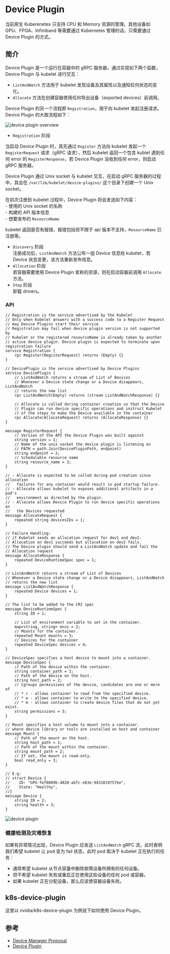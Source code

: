 # Device Plugin

当前原生 Kuberenetes 只支持 CPU 和 Memory 资源的管理。其他设备如 GPU、FPGA、Infiniband 等需要通过 Kubernetes 管理的话，只需要通过 Device Plugin 的方式。

## 简介

Device Plugin 是一个运行在容器中的 gRPC 服务器，通过实现如下两个函数，Device Plugin 与 kubelet 进行交互：
- `ListAndWatch` 方法用于 kubelet 发现设备及其属性以及通知任何状态的变化。           
- `Allocate` 方法在创建容器使用任何导出设备（exported devices）前调用。        

Device Plugin 的另一个流程即 `Registration`，用于向 kubelet 发起注册请求。Device Plugin 的大致流程如下：

![device plugin overview](img/device-plugin-overview.png)

- `Registration` 阶段         

当启动 Device Plugin 时，其先通过 `Register` 方法向 kubelet 发起一个 `RegisterRequest` 请求（gRPC 请求），然后 kubelet 返回一个包含 kublet 遇到任何 error 的 `RegisterResponse`，若 Device Plugin 没收到任何 error，则启动 gRPC 服务器。

  Device Plugin 通过 Unix socket 与 kubelet 交互，在启动 gRPC 服务器的过程中，其会在 `/var/lib/kubelet/device-plugins/` 这个目录下创建一个 Unix socket。
 
  在初次注册到 kubelet 过程中，Device Plugin 将会发送如下内容：               
    - 使用的 Unix socket 的名称      
    - 构建的 API 版本信息          
    - 想要发布的 `ResourceName`             

  kubelet 返回是否有报错，报错包括但不限于 api 版本不支持，`ResourceName` 已注册等。               
- `Discovery` 阶段          
  注册成功后，`ListAndWatch` 方法公布一组 Device 信息给 kubelet，若 Device 状态变更，该方法重新发布信息。            
- `Allocation` 阶段      
  若容器需要使用 Device Plugin 宣称的资源，则在启动容器前调用 `Allocate` 方法。              
- `Stop` 阶段      
  卸载 drivers。

### API 

```
// Registration is the service advertised by the Kubelet
// Only when Kubelet answers with a success code to a Register Request
// may Device Plugins start their service
// Registration may fail when device plugin version is not supported by
// Kubelet or the registered resourceName is already taken by another
// active device plugin. Device plugin is expected to terminate upon registration failure
service Registration {
	rpc Register(RegisterRequest) returns (Empty) {}
}

// DevicePlugin is the service advertised by Device Plugins
service DevicePlugin {
	// ListAndWatch returns a stream of List of Devices
	// Whenever a Device state change or a Device disappears, ListAndWatch
	// returns the new list
	rpc ListAndWatch(Empty) returns (stream ListAndWatchResponse) {}

	// Allocate is called during container creation so that the Device
	// Plugin can run device specific operations and instruct Kubelet
	// of the steps to make the Device available in the container
	rpc Allocate(AllocateRequest) returns (AllocateResponse) {}
}

message RegisterRequest {
	// Version of the API the Device Plugin was built against
	string version = 1;
	// Name of the unix socket the device plugin is listening on
	// PATH = path.Join(DevicePluginPath, endpoint)
	string endpoint = 2;
	// Schedulable resource name
	string resource_name = 3;
}

// - Allocate is expected to be called during pod creation since allocation
//   failures for any container would result in pod startup failure.
// - Allocate allows kubelet to exposes additional artifacts in a pod's
//   environment as directed by the plugin.
// - Allocate allows Device Plugin to run device specific operations on
//   the Devices requested
message AllocateRequest {
	repeated string devicesIDs = 1;
}

// Failure Handling:
// if Kubelet sends an allocation request for dev1 and dev2.
// Allocation on dev1 succeeds but allocation on dev2 fails.
// The Device plugin should send a ListAndWatch update and fail the
// Allocation request
message AllocateResponse {
	repeated DeviceRuntimeSpec spec = 1;
}

// ListAndWatch returns a stream of List of Devices
// Whenever a Device state change or a Device disappears, ListAndWatch
// returns the new list
message ListAndWatchResponse {
	repeated Device devices = 1;
}

// The list to be added to the CRI spec
message DeviceRuntimeSpec {
	string ID = 1;

	// List of environment variable to set in the container.
	map<string, string> envs = 2;
	// Mounts for the container.
	repeated Mount mounts = 3;
	// Devices for the container
	repeated DeviceSpec devices = 4;
}

// DeviceSpec specifies a host device to mount into a container.
message DeviceSpec {
    // Path of the device within the container.
    string container_path = 1;
    // Path of the device on the host.
    string host_path = 2;
    // Cgroups permissions of the device, candidates are one or more of
    // * r - allows container to read from the specified device.
    // * w - allows container to write to the specified device.
    // * m - allows container to create device files that do not yet exist.
    string permissions = 3;
}

// Mount specifies a host volume to mount into a container.
// where device library or tools are installed on host and container
message Mount {
	// Path of the mount on the host.
	string host_path = 1;
	// Path of the mount within the container.
	string mount_path = 2;
	// If set, the mount is read-only.
	bool read_only = 3;
}

// E.g:
// struct Device {
//    ID: "GPU-fef8089b-4820-abfc-e83e-94318197576e",
//    State: "Healthy",
//}
message Device {
	string ID = 2;
	string health = 3;
}

```

![device plugin](img/device-plugin.png)

### 健康检测及灾难恢复

如果有异常情况出现，Device Plugin 应发送 `ListAndWatch` gRPC 流，此时表明我们希望 kubelet 让 pod 变为 fail 状态，此时 pod 取决于 kubelet 正在执行的任务：
- 通常希望 kubelet 从节点容量中删除故障设备所拥有的任何设备。
- 但不希望 kubelet 失败或重启正在使用这些设备的任何 pod 或容器。
- 如果 kubelet 正在分配设备，那么应该使容器设备失败。

## k8s-device-plugin
这里以 nvidia/k8s-device-plugin 为例说下如何使用 Device Plugin。

## 参考
- [Device Manager Proposal](https://github.com/kubernetes/community/blob/master/contributors/design-proposals/resource-management/device-plugin.md)
- [Device Plugin](https://kubernetes.io/zh/docs/concepts/cluster-administration/device-plugins/)
